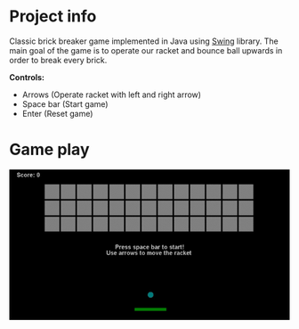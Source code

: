 # Project info
Classic brick breaker game implemented in Java using [Swing](https://en.wikipedia.org/wiki/Swing_%28Java%29) library. The main goal of the game is to operate our racket and bounce ball upwards in order to break every brick.

**Controls:**
- Arrows (Operate racket with left and right arrow)
- Space bar (Start game)
- Enter (Reset game)

# Game play
<p align="center">
  <img src="https://github.com/psobow/brick-breaker/blob/master/misc/game.gif"/>
</p>